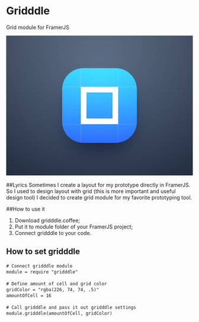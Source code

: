 # Gridddle
Grid module for FramerJS

![Grid module for FramerJS](/gridddle_logo.png)

##Lyrics
Sometimes I create a layout for my prototype directly in FramerJS. So I used to design layout with grid (this is more important and useful design tool) I decided to create grid module for my favorite prototyping tool.

##How to use it

1. Download gridddle.coffee;
2. Put it to module folder of your FramerJS project;
3. Connect gridddle to your code.

## How to set gridddle

```
# Connect gridddle module
module = require "gridddle"

# Define amount of cell and grid color
gridColor = "rgba(226, 74, 74, .5)"
amountOfCell = 16

# Call gridddle and pass it out gridddle settings
module.gridddle(amountOfCell, gridColor)
```
